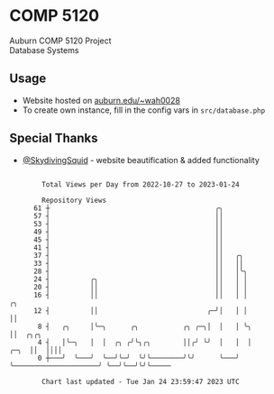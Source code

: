 # COMP 5120
Auburn COMP 5120 Project  
Database Systems

## Usage
- Website hosted on [auburn.edu/~wah0028](https://webhome.auburn.edu/~wah0028/)
- To create own instance, fill in the config vars in `src/database.php`

## Special Thanks
- [@SkydivingSquid](https://github.com/SkydivingSquid) - website beautification & added functionality

```

        Total Views per Day from 2022-10-27 to 2023-01-24

        Repository Views
      61 ┼                                         ╭╮
      57 ┤                                         ││
      53 ┤                                         ││
      49 ┤                                         ││
      45 ┤                                         ││
      41 ┤                                         ││
      37 ┤                                         ││   ╭╮
      33 ┤                                         ││   ││
      28 ┤                                         ││   │╰╮
      24 ┤          ╭╮                             ││   │ │
      20 ┤          ││                             ││   │ │
      16 ┤          ││                             ││   │ │                           ╭╮
      12 ┤          ││                           ╭─╯│   │ │                           ││
       8 ┤   ╭╮     │╰─╮      ╭╮           ╭╮ ╭─╮│  │   │ ╰╮                          ││  ╭╮╭╮
       4 ┤   │╰─╮   │  │  ╭╮ ╭╯╰╮╭╮        ││╭╯ ╰╯  │   │  │                     ╭─╮  ││  ││││
       0 ┼───╯  ╰───╯  ╰──╯╰─╯  ╰╯╰────────╯╰╯      ╰───╯  ╰─────────────────────╯ ╰──╯╰──╯╰╯╰─────

        Chart last updated - Tue Jan 24 23:59:47 2023 UTC
        
```
